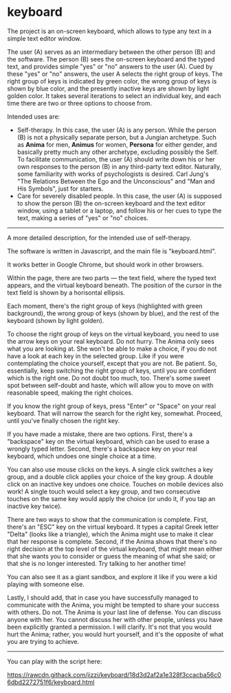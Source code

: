 # keyboard

The project is an on-screen keyboard, which allows to type any text in a simple text editor window.

The user (A) serves as an intermediary between the other person (B) and the software. The person (B) sees the on-screen keyboard and the typed text, and provides simple "yes" or "no" answers to the user (A). Cued by these "yes" or "no" answers, the user A selects the right group of keys. The right group of keys is indicated by green color, the wrong group of keys is shown by blue color, and the presently inactive keys are shown by light golden color. It takes several iterations to select an individual key, and each time there are two or three options to choose from.

Intended uses are:
* Self-therapy. In this case, the user (A) is any person. While the person (B) is not a physically separate person, but a Jungian archetype. Such as **Anima** for men,  **Animus** for women, **Persona** for either gender, and basically pretty much any other archetype, excluding possibly the Self. To facilitate communication, the user (A) should write down his or her own responses to the person (B) in any third-party text editor. Naturally, some familiarity with works of psychologists is desired. Carl Jung's "The Relations Between the Ego and the Unconscious" and "Man and His Symbols", just for starters.
* Care for severely disabled people. In this case, the user (A) is supposed to show the person (B) the on-screen keyboard and the text editor window, using a tablet or a laptop, and follow his or her cues to type the text, making a series of "yes" or "no" choices.

* * *

A more detailed description, for the intended use of self-therapy.

The software is written in Javascript, and the main file is "keyboard.html".

It works better in Google Chrome, but should work in other browsers.

Within the page, there are two parts — the text field, where the typed text appears, and the virtual keyboard beneath. The position of the cursor in the text field is shown by a horisontal ellipsis.

Each moment, there's the right group of keys (highlighted with green background), the wrong group of keys (shown by blue), and the rest of the keyboard (shown by light golden).

To choose the right group of keys on the virtual keyboard, you need to use the arrow keys on your real keyboard. Do not hurry. The Anima only sees what you are looking at. She won't be able to make a choice, if you do not have a look at each key in the selected group. Like if you were contemplating the choice yourself, except that you are not. Be patient. So, essentially, keep switching the right group of keys, until you are confident which is the right one. Do not doubt too much, too. There's some sweet spot between self-doubt and haste, which will allow you to move on with reasonable speed, making the right choices.

If you know the right group of keys, press "Enter" or "Space" on your real keyboard. That will narrow the search for the right key, somewhat. Proceed, until you've finally chosen the right key.

If you have made a mistake, there are two options. First, there's a "backspace" key on the virtual keyboard, which can be used to erase a wrongly typed letter. Second, there's a backspace key on your real keyboard, which undoes one single choice at a time.

You can also use mouse clicks on the keys. A single click switches a key group, and a double click applies your choice of the key group. A double click on an inactive key undoes one choice. Touches on mobile devices also work! A single touch would select a key group, and two consecutive touches on the same key would apply the choice (or undo it, if you tap an inactive key twice).

There are two ways to show that the communication is complete. First, there's an "ESC" key on the virtual keyboard. It types a capital Greek letter "Delta" (looks like a triangle), which the Anima might use to make it clear that her response is complete. Second, if the Anima shows that there's no right decision at the top level of the virtual keyboard, that might mean either that she wants you to consider or guess the meaning of what she said; or that she is no longer interested. Try talking to her another time!

You can also see it as a giant sandbox, and explore it like if you were a kid playing with someone else.

Lastly, I should add, that in case you have successfully managed to communicate with the Anima, you might be tempted to share your success with others. Do not. The Anima is your last line of defense. You can discuss anyone with her. You cannot discuss her with other people, unless you have been explicitly granted a permission. I will clarify. It's not that you would hurt the Anima; rather, you would hurt yourself, and it's the opposite of what you are trying to achieve.

* * *

You can play with the script here:

https://rawcdn.githack.com/jizzi/keyboard/18d3d2af2a1e328f3ccacba56c06dbd2272751f6/keyboard.html
